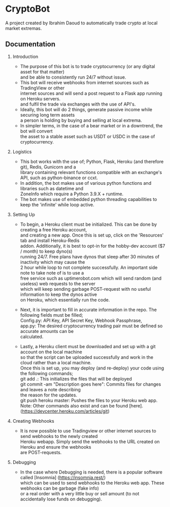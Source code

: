 # CryptoBot
A project created by Ibrahim Daoud to automatically trade crypto at local market extremas.
## Documentation
1. Introduction
    - The purpose of this bot is to trade cryptocurrency (or any digital asset for that matter) <br> 
    and be able to consistently run 24/7 without issue.
    - This bot will receive webhooks from internet sources such as TradingView or other <br>
    internet sources and will send a post request to a Flask app running on Heroku servers. <br> 
    and fulfil the trade via exchanges with the use of API's.
    - Ideally, this bot will do 2 things, generate passive income while securing long term assets <br> 
    a person is holding by buying and selling at local extrema.
    - In simpler terms, in the case of a bear market or in a downtrend, the bot  will convert <br> 
    the asset to a stable asset such as USDT or USDC in the case of cryptocurrency.
      
      
2. Logistics
    - This bot works with the use of; Python, Flask, Heroku (and therefore git), Redis, Gunicorn and a <br> 
    library  containing relevant functions compatible with an exchange's API, such as python-binance or ccxt. 
    - In addition, the bot makes use of various python functions and libraries such as datetime and <br> 
    ZoneInfo which require a Python 3.9.X + runtime.
    - The bot makes use of embedded python threading capabilities to keep the 'infinite' while loop active.   

3. Setting Up
    - To begin, a Heroku client must be initialized. This can be done by creating a free Heroku account, <br>
    and creating a new app. Once this is set up, click on the 'Resources' tab and install Heroku-Redis <br> 
    addon. Additionally, it is best to opt-in for the hobby-dev account ($7 / month) to keep dyno(s) <br> 
    running 24/7. Free plans have dynos that sleep after 30 minutes of inactivity which may cause the <br> 
    2 hour while loop to not complete successfully. An important side note to take note of is to use a <br>
    free service such as uptimerobot.com which will send random (and useless) web requests to the server <br> 
    which will keep sending garbage POST-request with no useful information to keep the dynos active <br>
    on Heroku, which essentially run the code.
   
    - Next, it is important to fill in accurate information in the repo. The following fields must be filled; <br>
    Config.py: API Key, API Secret Key, Webhook Passphrase, <br>
    app.py: The desired cryptocurrency trading pair must be defined so accurate amounts can be <br>
    calculated.
    - Lastly, a Heroku client must be downloaded and set up with a git account on the local machine <br>
    so that the script can be uploaded successfully and work in the cloud rather than a local machine. <br>
    Once this is set up, you may deploy (and re-deploy) your code using the following commands; <br>
    git add .: This initializes the files that will be deployed <br>
    git commit -am "Description goes here": Commits files for changes and leaves a note describing <br> 
    the reason for the updates. <br>
    git push heroku master: Pushes the files to your Heroku web app. <br>
    Note: Other commands also exist and can be found [here]. (https://devcenter.heroku.com/articles/git)
   
4. Creating Webhooks
   - It is now possible to use Tradingview or other internet sources to send webhooks to the newly created <br>
   Heroku webapp. Simply send the webhooks to the URL created on Heroku and ensure the webhooks <br>
   are POST-requests.
   
5. Debugging
   - In the case where Debugging is needed, there is a popular software called [Insomnia] (https://insomnia.rest/) <br>
   which can be used to send webhooks to the Heroku web app. These webhooks can be garbage (fake info) <br>
   or a real order with a very little buy or sell amount (to not accidentally lose funds on debugging). <br>